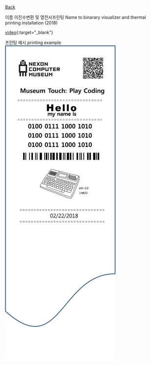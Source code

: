 [Back](../index.md)

이름 이진수변환 및 열전사프린팅 Name to binarary visualizer and thermal printing installation (2018)
  

   
[video](https://drive.google.com/file/d/1e2rGc_futrYHMsClwydtaxQa6nLCU-vW/view?usp=sharing){:target="_blank"}  
  
프린팅 예시 printing example  
![](../img/n2b_printing_example.png)  
